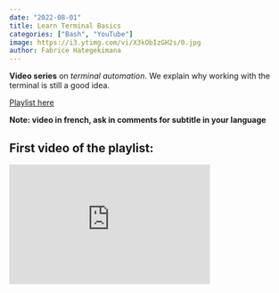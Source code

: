 ```yaml
---
date: "2022-08-01" 
title: Learn Terminal Basics
categories: ["Bash", "YouTube"]
image: https://i3.ytimg.com/vi/X3kObIzGH2s/0.jpg
author: Fabrice Hategekimana
---
```



**Video series** on *terminal automation*. We explain why working with the terminal is still a good idea.

[Playlist here](https://www.youtube.com/watch?v=X3kObIzGH2s&list=PLSYhtt87oGAKbXezWPJqy-GVtQH-PaprZ)

**Note: video in french, ask in comments for subtitle in your language**

## First video of the playlist:

<iframe width="360" height="215" src="https://www.youtube.com/embed/X3kObIzGH2s?list=PLSYhtt87oGAKbXezWPJqy-GVtQH-PaprZ" title="Terminal 1: Introduction" frameborder="0" allow="accelerometer; autoplay; clipboard-write; encrypted-media; gyroscope; picture-in-picture; web-share" allowfullscreen>

</iframe>
